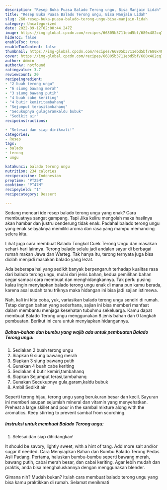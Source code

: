 ```yaml
---
description: "Resep Buka Puasa Balado Terong ungu, Bisa Manjain Lidah"
title: "Resep Buka Puasa Balado Terong ungu, Bisa Manjain Lidah"
slug: 260-resep-buka-puasa-balado-terong-ungu-bisa-manjain-lidah
category: Uncategorized
date: 2022-09-12T02:00:44.247Z
image: https://img-global.cpcdn.com/recipes/66805b3711ebd5bf/680x482cq70/balado-terong-ungu-foto-resep-utama.jpg
hideToc: false
enableToc: true
enableTocContent: false
thumbnail: https://img-global.cpcdn.com/recipes/66805b3711ebd5bf/680x482cq70/balado-terong-ungu-foto-resep-utama.jpg
cover: https://img-global.cpcdn.com/recipes/66805b3711ebd5bf/680x482cq70/balado-terong-ungu-foto-resep-utama.jpg
author: Admin
authorAv: notfound
ratingvalue: 3.7
reviewcount: 20
recipeingredient:
- "2 buah terong ungu"
- "6 siung bawang merah"
- "3 siung bawang putih"
- "4 buah cabe keriting"
- "4 butir kemiritambahanq"
- "Sejumput terasitambahanq"
- "Secukupnya gulagaramkaldu bubuk"
- "Sedikit air"
recipeinstructions:

- "Selesai dan siap dinikmati!"
categories:
- Resep
tags:
- balado
- terong
- ungu

katakunci: balado terong ungu 
nutrition: 234 calories
recipecuisine: Indonesian
preptime: "PT25M"
cooktime: "PT47M"
recipeyield: "1"
recipecategory: Dessert

---
```



Sedang mencari ide resep balado terong ungu yang enak? Cara membuatnya sangat gampang. Tapi Jika keliru mengolah maka hasilnya akan hambar dan justru cenderung tidak enak. Padahal balado terong ungu yang enak selayaknya memiliki aroma dan rasa yang mampu memancing selera kita.


Lihat juga cara membuat Balado Tongkol Cuek Terong Ungu dan masakan sehari-hari lainnya. Terong balado selalu jadi andalan sayur di berbagai rumah makan Jawa dan Warteg. Tak hanya itu, terong ternyata juga bisa diolah menjadi masakan balado yang lezat.

Ada beberapa hal yang sedikit banyak berpengaruh terhadap kualitas rasa dari balado terong ungu, mulai dari jenis bahan, kedua pemilihan bahan segar sampai cara membuat dan menghidangkannya. Tak perlu pusing kalau ingin menyiapkan balado terong ungu enak di mana pun kamu berada, karena asal sudah tahu triknya maka hidangan ini bisa jadi sajian istimewa.


Nah, kali ini kita coba, yuk, variasikan balado terong ungu sendiri di rumah. Tetap dengan bahan yang sederhana, sajian ini bisa memberi manfaat dalam membantu menjaga kesehatan tubuhmu sekeluarga. Kamu dapat membuat Balado Terong ungu menggunakan 8 jenis bahan dan 0 langkah pembuatan. Berikut ini cara untuk menyiapkan hidangannya.

<!--inarticleads1-->

##### Bahan-bahan dan bumbu yang wajib ada untuk pembuatan Balado Terong ungu:

1. Sediakan 2 buah terong ungu
1. Siapkan 6 siung bawang merah
1. Siapkan 3 siung bawang putih
1. Gunakan 4 buah cabe keriting
1. Sediakan 4 butir kemiri,tambahanq
1. Siapkan Sejumput terasi,tambahanq
1. Gunakan Secukupnya gula,garam,kaldu bubuk
1. Ambil Sedikit air


Seperti terong hijau, terong ungu yang berukuran besar dan kecil. Sayuran ini memberi asupan sejumlah mineral dan vitamin yang menyehatkan. Preheat a large skillet and pour in the sambal mixture along with the aromatics. Keep stirring to prevent sambal from scorching. 

<!--inarticleads2-->

##### Instruksi untuk membuat Balado Terong ungu:


1. Selesai dan siap dihidangkan!

It should be savory, lightly sweet, with a hint of tang. Add more salt and/or sugar if needed. Cara Menyiapkan Bahan dan Bumbu Balado Terong Pedas Asli Padang. Pertama, haluskan bumbu-bumbu seperti bawang merah, bawang putih, cabai merah besar, dan cabai keriting. Agar lebih mudah dan praktis, anda bisa menghaluskannya dengan menggunakan blender. 

Gimana nih? Mudah bukan? Itulah cara membuat balado terong ungu yang bisa kamu praktikkan di rumah. Selamat menikmati
